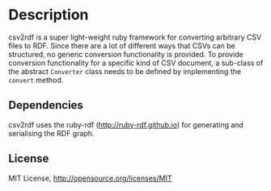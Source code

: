 Description
===========

csv2rdf is a super light-weight ruby framework for converting arbitrary CSV files to RDF. 
Since there are a lot of different ways that CSVs can be structured, no generic conversion functionality is provided. 
To provide conversion functionality for a specific kind of CSV document, a sub-class of the abstract `Converter` class needs to be defined by implementing the `convert` method.

Dependencies
------------

csv2rdf uses the ruby-rdf (http://ruby-rdf.github.io) for generating and serialising the RDF graph.


License
-------

MIT License, http://opensource.org/licenses/MIT